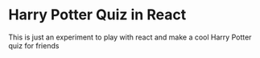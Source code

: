 # Harry Potter Quiz in React

This is just an experiment to play with react and make a cool Harry Potter quiz for friends
